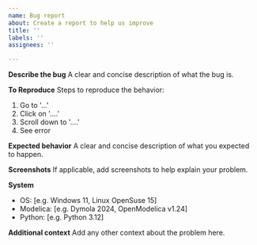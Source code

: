 ```yaml
---
name: Bug report
about: Create a report to help us improve
title: ''
labels: ''
assignees: ''

---
```


**Describe the bug**
A clear and concise description of what the bug is.

**To Reproduce**
Steps to reproduce the behavior:
1. Go to '...'
2. Click on '....'
3. Scroll down to '....'
4. See error

**Expected behavior**
A clear and concise description of what you expected to happen.

**Screenshots**
If applicable, add screenshots to help explain your problem.

**System**
 - OS: [e.g. Windows 11, Linux OpenSuse 15]
 - Modelica: [e.g. Dymola 2024, OpenModelica v1.24]
 - Python: [e.g. Python 3.12]

**Additional context**
Add any other context about the problem here.
